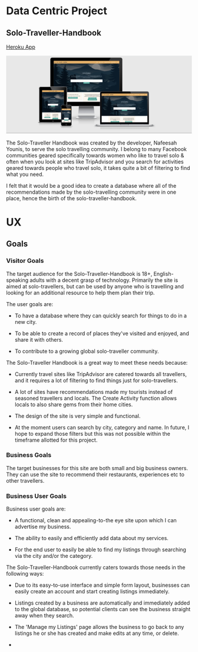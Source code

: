 # Data Centric Project
## Solo-Traveller-Handbook

[Heroku App](https://solo-travel-handbook.herokuapp.com/)

<div align="center">
    <img src="/static/images/homepageimage.png" target="_blank" rel="noopener" alt="Image of how home page looks on all screen sizes" aria-label="Image of how home page looks on all screen sizes" />
</div>

The Solo-Traveller Handbook was created by the developer, Nafeesah Younis, to serve the solo travelling community. I belong to many Facebook communities geared specifically towards women who like to travel solo & often when you look at sites like TripAdvisor and you search for activities geared towards people who travel solo, it takes quite a bit of filtering to find what you need.

I felt that it would be a good idea to create a database where all of the recommendations made by the solo-travelling community were in one place, hence the birth of the solo-traveller-handbook.

# UX

## Goals

### Visitor Goals

The target audience for the Solo-Traveller-Handbook is 18+, English-speaking adults with a decent grasp of technology. Primarily the site is aimed at solo-travellers, but can be used by anyone who is travelling and looking for an additional resource to help them plan their trip.

The user goals are:

- To have a database where they can quickly search for things to do in a new city.

- To be able to create a record of places they've visited and enjoyed, and share it with others.

- To contribute to a growing global solo-traveller community.

The Solo-Traveller Handbook is a great way to meet these needs because:

- Currently travel sites like TripAdvisor are catered towards all travellers, and it requires a lot of filtering to find things just for solo-travellers.

- A lot of sites have recommendations made my tourists instead of seasoned travellers and locals. The Create Activity function allows locals to also share gems from their home cities.

- The design of the site is very simple and functional.

- At the moment users can search by city, category and name. In future, I hope to expand those filters but this was not possible within the timeframe allotted for this project.

### Business Goals

The target businesses for this site are both small and big business owners. They can use the site to recommend their restaurants, experiences etc to other travellers. 

### Business User Goals

Business user goals are:

- A functional, clean and appealing-to-the eye site upon which I can advertise my business.

- The ability to easily and efficiently add data about my services.

- For the end user to easily be able to find my listings through searching via the city and/or the category.

The Solo-Traveller-Handbook currently caters towards those needs in the following ways:

- Due to its easy-to-use interface and simple form layout, businesses can easily create an account and start creating listings immediately.

- Listings created by a business are automatically and immediately added to the global database, so potential clients can see the business straight away when they search.

- The 'Manage my Listings' page allows the business to go back to any listings he or she has created and make edits at any time, or delete. 

- 

